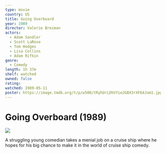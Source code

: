 ```yaml
---
type: movie
country: US
title: Going Overboard
year: 1989
director: Valerie Breiman
actors:
  - Adam Sandler
  - Scott LaRose
  - Tom Hodges
  - Lisa Collins
  - Adam Rifkin
genre:
  - Comedy
length: 1h 37m
shelf: watched
owned: false
rating:
watched: 1989-05-11
poster: https://image.tmdb.org/t/p/w500/tRyhUrLDhVYie2GBX3rXF64Jom1.jpg
---
```


# Going Overboard (1989)

![](https://image.tmdb.org/t/p/w500/tRyhUrLDhVYie2GBX3rXF64Jom1.jpg)

A struggling young comedian takes a menial job on a cruise ship where he hopes for his big chance to make it in the world of cruise ship comedy.